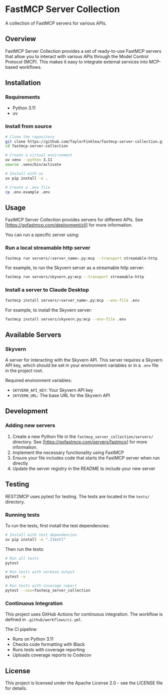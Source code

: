 # FastMCP Server Collection

A collection of FastMCP servers for various APIs.

## Overview

FastMCP Server Collection provides a set of ready-to-use FastMCP servers that allow you to interact with various APIs through the Model Control Protocol (MCP). This makes it easy to integrate external services into MCP-based workflows.

## Installation

### Requirements

- Python 3.11
- uv

### Install from source

```bash
# Clone the repository
git clone https://github.com/TaylorFinklea/fastmcp-server-collection.git
cd fastmcp-server-collection

# Create a virtual environment
uv venv --python 3.11
source .venv/bin/activate

# Install with uv
uv pip install -e .

# Create a .env file
cp .env.example .env
```

## Usage

FastMCP Server Collection provides servers for different APIs. See [https://gofastmcp.com/deployment/cli] for more information.

You can run a specific server using:

### Run a local streamable http server

```bash
fastmcp run servers/<server_name>.py:mcp --transport streamable-http
```

For example, to run the Skyvern server as a streamable http server:

```bash
fastmcp run servers/skyvern.py:mcp --transport streamable-http
```

### Install a server to Claude Desktop

```bash
fastmcp install servers/<server_name>.py:mcp --env-file .env
```

For example, to install the Skyvern server:

```bash
fastmcp install servers/skyvern.py:mcp --env-file .env
```

## Available Servers

### Skyvern

A server for interacting with the Skyvern API. This server requires a Skyvern API key, which should be set in your environment variables or in a `.env` file in the project root.

Required environment variables:
- `SKYVERN_API_KEY`: Your Skyvern API key
- `SKYVERN_URL`: The base URL for the Skyvern API

## Development

### Adding new servers

1. Create a new Python file in the `fastmcp_server_collection/servers/` directory. See [https://gofastmcp.com/servers/fastmcp] for more information.
2. Implement the necessary functionality using FastMCP
3. Ensure your file includes code that starts the FastMCP server when run directly
4. Update the server registry in the README to include your new server

## Testing

REST2MCP uses pytest for testing. The tests are located in the `tests/` directory.

### Running tests

To run the tests, first install the test dependencies:

```bash
# Install with test dependencies
uv pip install -e ".[test]"
```

Then run the tests:

```bash
# Run all tests
pytest

# Run tests with verbose output
pytest -v

# Run tests with coverage report
pytest --cov=fastmcp_server_collection
```

### Continuous Integration

This project uses GitHub Actions for continuous integration. The workflow is defined in `.github/workflows/ci.yml`.

The CI pipeline:
- Runs on Python 3.11
- Checks code formatting with Black
- Runs tests with coverage reporting
- Uploads coverage reports to Codecov

## License

This project is licensed under the Apache License 2.0 - see the LICENSE file for details.
